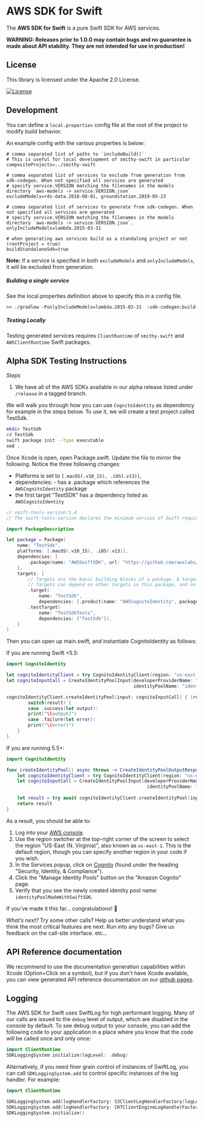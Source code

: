 # AWS SDK for Swift

The **AWS SDK for Swift** is a pure Swift SDK for AWS services.

**WARNING: Releases prior to 1.0.0 may contain bugs and no guarantee is made about API stability. They are not intended for use in production!**

## License

This library is licensed under the Apache 2.0 License. 

[![License][apache-badge]][apache-url]

[apache-badge]: https://img.shields.io/badge/License-Apache%202.0-blue.svg
[apache-url]: LICENSE


## Development

You can define a `local.properties` config file at the root of the project to modify build behavior. 

An example config with the various properties is below:

```
# comma separated list of paths to `includeBuild()`
# This is useful for local development of smithy-swift in particular 
compositeProjects=../smithy-swift

# comma separated list of services to exclude from generation from sdk-codegen. When not specified all services are generated
# specify service.VERSION matching the filenames in the models directory `aws-models -> service.VERSION.json`
excludeModels=rds-data.2018-08-01, groundstation.2019-05-23 

# comma separated list of services to generate from sdk-codegen. When not specified all services are generated
# specify service.VERSION matching the filenames in the models directory `aws-models -> service.VERSION.json`.
onlyIncludeModels=lambda.2015-03-31

# when generating aws services build as a standalong project or not (rootProject = true)
buildStandaloneSdk=true
```

**Note:** If a service is specified in both `excludeModels` and `onlyIncludeModels`, it will be excluded from generation. 


##### Building a single service
See the local.properties definition above to specify this in a config file.

```
>> ./gradlew -PonlyIncludeModels=lambda.2015-03-31  :sdk-codegen:build
```

##### Testing Locally
Testing generated services requires `ClientRuntime` of `smithy-swift` and `AWSClientRuntime` Swift packages.

## Alpha SDK Testing Instructions
*Steps*

1. We have all of the AWS SDKs available in our alpha release listed under `/release` in a tagged branch.

We will walk you through how you can use `CognitoIdentity`  as dependency for example in the steps below.  To use it, we will create a test project called TestSdk.

```bash
mkdir TestSdk
cd TestSdk
swift package init --type executable
xed .
```

Once Xcode is open, open Package.swift.  Update the file to mirror the following.  Notice the three following changes:

* Platforms is set to `[.macOS(.v10_15), .iOS(.v13)]`,
* dependencies: - has a .package which references the `AWSCognitoIdentity` package
* the first target “TestSDK” has a dependency listed as `AWSCognitoIdentity`

```swift
// swift-tools-version:5.4
// The swift-tools-version declares the minimum version of Swift required to build this package.

import PackageDescription

let package = Package(
    name: "TestSdk",
    platforms: [.macOS(.v10_15), .iOS(.v13)],
    dependencies: [
        .package(name: "AWSSwiftSDK", url: "https://github.com/awslabs/aws-sdk-swift", from: "0.0.9"),
    ],
    targets: [
        // Targets are the basic building blocks of a package. A target can define a module or a test suite.
        // Targets can depend on other targets in this package, and on products in packages this package depends on.
        .target(
            name: "TestSdk",
            dependencies: [.product(name: "AWSCognitoIdentity", package: "AWSSwiftSDK")]),
        .testTarget(
            name: "TestSdkTests",
            dependencies: ["TestSdk"]),
    ]
)
```

Then you can open up main.swift, and instantiate CognitoIdentity as follows:

If you are running Swift <5.5:
```swift
import CognitoIdentity

let cognitoIdentityClient = try CognitoIdentityClient(region: "us-east-1")
let cognitoInputCall = CreateIdentityPoolInput(developerProviderName: "com.amazonaws.mytestapplication",
                                               identityPoolName: "identityPoolMadeWithSwiftSDK")

cognitoIdentityClient.createIdentityPool(input: cognitoInputCall) { (result) in
        switch(result) {
        case .success(let output):
        print("\(output)")
        case .failure(let error):
        print("\(error)")
    }
}
```
If you are running 5.5+:
```swift
import CognitoIdentity

func createIdentityPool() async throws -> CreateIdentityPoolOutputResponse {
    let cognitoIdentityClient = try CognitoIdentityClient(region: "us-east-1")
    let cognitoInputCall = CreateIdentityPoolInput(developerProviderName: "com.amazonaws.mytestapplication",
                                                    identityPoolName: "identityPoolMadeWithSwiftSDK")
    
    let result = try await cognitoIdentityClient.createIdentityPool(input: cognitoInputCall)
    return result
}
```

As a result, you should be able to:

1. Log into your [AWS console](https://console.aws.amazon.com/).
2. Use the region switcher at the top-right corner of the screen to select the region "US-East (N. Virginia)", also known as `us-east-1`. This is the default region, though you can specify another region in your code if you wish.
3. In the Services popup, click on [Cognito](https://console.aws.amazon.com/cognito) (found under the heading "Security, Identity, & Compliance").
4. Click the "Manage Identity Pools" button on the "Amazon Cognito" page.
5. Verify that you see the newly created identity pool name: `identityPoolMadeWithSwiftSDK`.

If you’ve made it this far... congratulations! 🎉

*What’s next?*
Try some other calls?  Help us better understand what you think the most critical features are next.  Run into any bugs? Give us feedback on the call-site interface. etc...

## API Reference documentation
We recommend to use the documentation generation capabilities within Xcode (Option+Click on a symbol), but if you don't have Xcode available, you can view generated API reference documentation on our [github pages](https://awslabs.github.io/aws-sdk-swift/reference/0.x/).

## Logging
The AWS SDK for Swift uses SwiftLog for high performant logging.  Many of our calls are issued to the `debug` level of output, which are disabled in the console by default.  To see debug output to your console, you can add the following code to your application in a place where you know that the code will be called once and only once:
```swift
import ClientRuntime
SDKLoggingSystem.initialize(logLevel: .debug)
```

Alternatively, if you need finer grain control of instances of SwiftLog, you can call `SDKLoggingSystem.add` to control specific instances of the log handler.  For example:
```swift
import ClientRuntime

SDKLoggingSystem.add(logHandlerFactory: S3ClientLogHandlerFactory(logLevel: .debug))
SDKLoggingSystem.add(logHandlerFactory: CRTClientEngineLogHandlerFactory(logLevel: .info))
SDKLoggingSystem.initialize()
```
